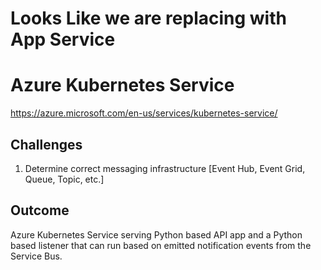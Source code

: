 # Looks Like we are replacing with App Service

# Azure Kubernetes Service
https://azure.microsoft.com/en-us/services/kubernetes-service/

## Challenges
1. Determine correct messaging infrastructure [Event Hub, Event Grid, Queue, Topic, etc.]

## Outcome
Azure Kubernetes Service serving Python based API app and a Python based listener that can run based on emitted notification events from the Service Bus.
